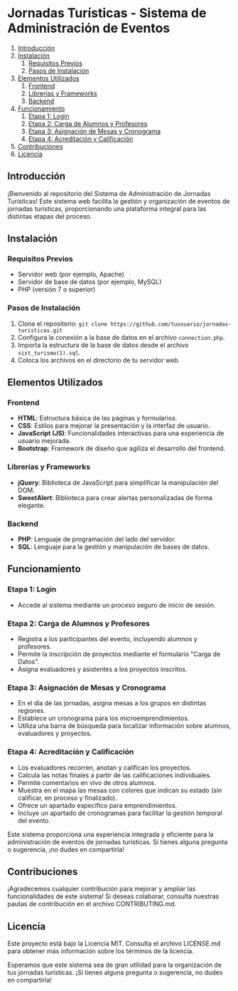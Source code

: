 # Jornadas Turísticas - Sistema de Administración de Eventos

1. [Introducción](#introducción)
2. [Instalación](#instalación)
    1. [Requisitos Previos](#requisitos-previos)
    2. [Pasos de Instalación](#pasos-de-instalación)
3. [Elementos Utilizados](#elementos-utilizados)
    1. [Frontend](#frontend)
    2. [Librerías y Frameworks](#librerías-y-frameworks)
    3. [Backend](#backend)
4. [Funcionamiento](#funcionamiento)
    1. [Etapa 1: Login](#etapa-1-login)
    2. [Etapa 2: Carga de Alumnos y Profesores](#etapa-2-carga-de-alumnos-y-profesores)
    3. [Etapa 3: Asignación de Mesas y Cronograma](#etapa-3-asignación-de-mesas-y-cronograma)
    4. [Etapa 4: Acreditación y Calificación](#etapa-4-acreditación-y-calificación)
5. [Contribuciones](#contribuciones)
6. [Licencia](#licencia)

## Introducción

¡Bienvenido al repositorio del Sistema de Administración de Jornadas Turísticas! Este sistema web facilita la gestión y organización de eventos de jornadas turísticas, proporcionando una plataforma integral para las distintas etapas del proceso.

## Instalación

### Requisitos Previos
- Servidor web (por ejemplo, Apache)
- Servidor de base de datos (por ejemplo, MySQL)
- PHP (versión 7 o superior)

### Pasos de Instalación
1. Clona el repositorio: `git clone https://github.com/tuusuario/jornadas-turisticas.git`
2. Configura la conexión a la base de datos en el archivo `connection.php`.
3. Importa la estructura de la base de datos desde el archivo `sist_turismo(1).sql`.
4. Coloca los archivos en el directorio de tu servidor web.

## Elementos Utilizados

### Frontend
- **HTML**: Estructura básica de las páginas y formularios.
- **CSS**: Estilos para mejorar la presentación y la interfaz de usuario.
- **JavaScript (JS)**: Funcionalidades interactivas para una experiencia de usuario mejorada.
- **Bootstrap**: Framework de diseño que agiliza el desarrollo del frontend.

### Librerías y Frameworks
- **jQuery**: Biblioteca de JavaScript para simplificar la manipulación del DOM.
- **SweetAlert**: Biblioteca para crear alertas personalizadas de forma elegante.

### Backend
- **PHP**: Lenguaje de programación del lado del servidor.
- **SQL**: Lenguaje para la gestión y manipulación de bases de datos.

## Funcionamiento

### Etapa 1: Login
- Accede al sistema mediante un proceso seguro de inicio de sesión.

### Etapa 2: Carga de Alumnos y Profesores
- Registra a los participantes del evento, incluyendo alumnos y profesores.
- Permite la inscripción de proyectos mediante el formulario "Carga de Datos".
- Asigna evaluadores y asistentes a los proyectos inscritos.

### Etapa 3: Asignación de Mesas y Cronograma
- En el día de las jornadas, asigna mesas a los grupos en distintas regiones.
- Establece un cronograma para los microemprendimientos.
- Utiliza una barra de búsqueda para localizar información sobre alumnos, evaluadores y proyectos.

### Etapa 4: Acreditación y Calificación
- Los evaluadores recorren, anotan y califican los proyectos.
- Calcula las notas finales a partir de las calificaciones individuales.
- Permite comentarios en vivo de otros alumnos.
- Muestra en el mapa las mesas con colores que indican su estado (sin calificar, en proceso y finalizado).
- Ofrece un apartado específico para emprendimientos.
- Incluye un apartado de cronogramas para facilitar la gestión temporal del evento.

Este sistema proporciona una experiencia integrada y eficiente para la administración de eventos de jornadas turísticas. Si tienes alguna pregunta o sugerencia, ¡no dudes en compartirla!

## Contribuciones
¡Agradecemos cualquier contribución para mejorar y ampliar las funcionalidades de este sistema! Si deseas colaborar, consulta nuestras pautas de contribución en el archivo CONTRIBUTING.md.

## Licencia
Este proyecto está bajo la Licencia MIT. Consulta el archivo LICENSE.md para obtener más información sobre los términos de la licencia.

Esperamos que este sistema sea de gran utilidad para la organización de tus jornadas turísticas. ¡Si tienes alguna pregunta o sugerencia, no dudes en compartirla!
